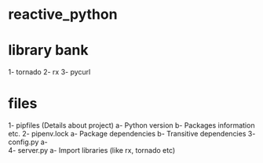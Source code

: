 # reactive_python

# library bank
1-  tornado
2-  rx
3-  pycurl


# files
  1-  pipfiles (Details about project)
    a-  Python version
    b-  Packages information etc.
  2-  pipenv.lock
    a-  Package dependencies
    b-  Transitive dependencies
  3-  config.py
    a-  
  4-  server.py
    a-  Import libraries (like rx, tornado etc)
    
